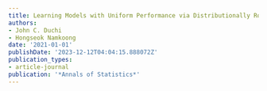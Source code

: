 ```yaml
---
title: Learning Models with Uniform Performance via Distributionally Robust Optimization
authors:
- John C. Duchi
- Hongseok Namkoong
date: '2021-01-01'
publishDate: '2023-12-12T04:04:15.888072Z'
publication_types:
- article-journal
publication: '*Annals of Statistics*'
---
```


